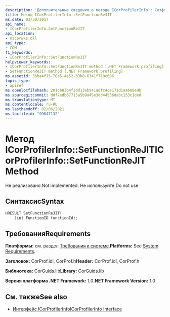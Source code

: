 ```yaml
---
description: 'Дополнительные сведения о методе ICorProfilerInfo:: Сетфунктионрежит'
title: Метод ICorProfilerInfo::SetFunctionReJIT
ms.date: 03/30/2017
api_name:
- ICorProfilerInfo.SetFunctionReJIT
api_location:
- mscorwks.dll
api_type:
- COM
f1_keywords:
- ICorProfilerInfo::SetFunctionReJIT
helpviewer_keywords:
- ICorProfilerInfo::SetFunctionReJIT method [.NET Framework profiling]
- SetFunctionReJIT method [.NET Framework profiling]
ms.assetid: 36ba4f15-78e5-4e52-b3b8-6341f710c696
topic_type:
- apiref
ms.openlocfilehash: 201cb83b4f2dd13ab941a6fc4ce171d1aab80e9b
ms.sourcegitcommit: ddf7edb67715a5b9a45e3dd44536dabc153c1de0
ms.translationtype: MT
ms.contentlocale: ru-RU
ms.lasthandoff: 02/06/2021
ms.locfileid: "99647132"
---
```

# <a name="icorprofilerinfosetfunctionrejit-method"></a><span data-ttu-id="417df-103">Метод ICorProfilerInfo::SetFunctionReJIT</span><span class="sxs-lookup"><span data-stu-id="417df-103">ICorProfilerInfo::SetFunctionReJIT Method</span></span>

<span data-ttu-id="417df-104">Не реализовано.</span><span class="sxs-lookup"><span data-stu-id="417df-104">Not implemented.</span></span> <span data-ttu-id="417df-105">Не используйте.</span><span class="sxs-lookup"><span data-stu-id="417df-105">Do not use.</span></span>  
  
## <a name="syntax"></a><span data-ttu-id="417df-106">Синтаксис</span><span class="sxs-lookup"><span data-stu-id="417df-106">Syntax</span></span>  
  
```cpp  
HRESULT SetFunctionReJIT(  
    [in] FunctionID functionId);  
```  
  
## <a name="requirements"></a><span data-ttu-id="417df-107">Требования</span><span class="sxs-lookup"><span data-stu-id="417df-107">Requirements</span></span>  

 <span data-ttu-id="417df-108">**Платформы:** см. раздел [Требования к системе](../../get-started/system-requirements.md).</span><span class="sxs-lookup"><span data-stu-id="417df-108">**Platforms:** See [System Requirements](../../get-started/system-requirements.md).</span></span>  
  
 <span data-ttu-id="417df-109">**Заголовок:** CorProf.idl, CorProf.h</span><span class="sxs-lookup"><span data-stu-id="417df-109">**Header:** CorProf.idl, CorProf.h</span></span>  
  
 <span data-ttu-id="417df-110">**Библиотека:** CorGuids.lib</span><span class="sxs-lookup"><span data-stu-id="417df-110">**Library:** CorGuids.lib</span></span>  
  
 <span data-ttu-id="417df-111">**Версия платформа .NET Framework:** 1,0</span><span class="sxs-lookup"><span data-stu-id="417df-111">**.NET Framework Version:** 1.0</span></span>  
  
## <a name="see-also"></a><span data-ttu-id="417df-112">См. также</span><span class="sxs-lookup"><span data-stu-id="417df-112">See also</span></span>

- [<span data-ttu-id="417df-113">Интерфейс ICorProfilerInfo</span><span class="sxs-lookup"><span data-stu-id="417df-113">ICorProfilerInfo Interface</span></span>](icorprofilerinfo-interface.md)
